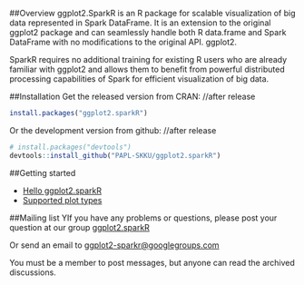 ##Overview
ggplot2.SparkR is an R package for scalable visualization of big data represented in Spark DataFrame. It is an extension to the original ggplot2 package and can seamlessly handle both R data.frame and Spark DataFrame with no modifications to the original API. ggplot2.

SparkR requires no additional training for existing R users who are already familiar with ggplot2 and allows them to benefit from powerful distributed processing capabilities of Spark for efficient visualization of big data.

##Installation
Get the released version from CRAN: //after release

```R
install.packages("ggplot2.sparkR")
```

Or the development version from github: //after release

```R
# install.packages("devtools")
devtools::install_github("PAPL-SKKU/ggplot2.sparkR")
```
##Getting started
* [Hello ggplot2.sparkR](http://righthelp.github.io/tutorial/helloright)
* [Supported plot types](http://righthelp.github.io/tutorial/plottypes)

##Mailing list
YIf you have any problems or questions, please post your question at our group [ggplot2.sparkR](https://groups.google.com/forum/?fromgroups#!forum/ggplot2-sparkr)

Or send an email to ggplot2-sparkr@googlegroups.com

You must be a member to post messages, but anyone can read the archived discussions.